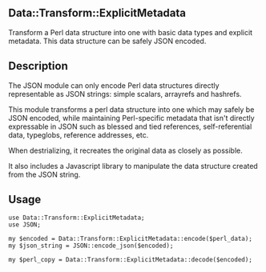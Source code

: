 ## Data::Transform::ExplicitMetadata

Transform a Perl data structure into one with basic data types and
explicit metadata.  This data structure can be safely JSON encoded.

## Description

The JSON module can only encode Perl data structures directly representable
as JSON strings: simple scalars, arrayrefs and hashrefs.

This module transforms a perl data structure into one which may safely
be JSON encoded, while maintaining Perl-specific metadata that isn't directly
expressable in JSON such as blessed and tied references, self-referential
data, typeglobs, reference addresses, etc.

When destrializing, it recreates the original data as closely as possible.

It also includes a Javascript library to manipulate the data structure
created from the JSON string.

## Usage

    use Data::Transform::ExplicitMetadata;
    use JSON;
    
    my $encoded = Data::Transform::ExplicitMetadata::encode($perl_data);
    my $json_string = JSON::encode_json($encoded);

    my $perl_copy = Data::Transform::ExplicitMetadata::decode($encoded);
